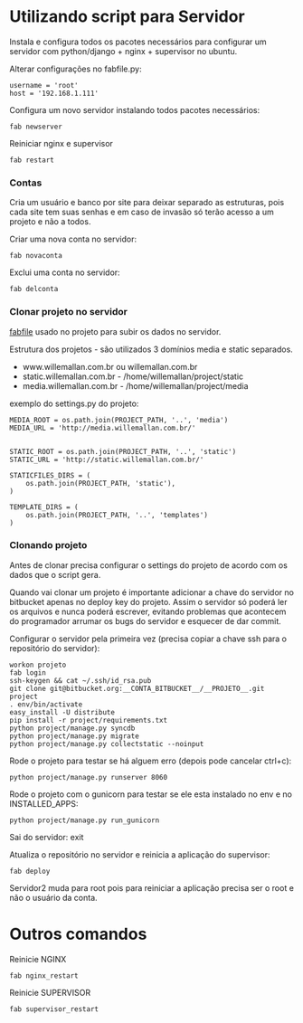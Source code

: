 Utilizando script para Servidor
=================

<p>Instala e configura todos os pacotes necessários para configurar um servidor com python/django + nginx + supervisor no ubuntu.</p>


Alterar configurações no fabfile.py:

    username = 'root'
    host = '192.168.1.111'


Configura um novo servidor instalando todos pacotes necessários:

    fab newserver

Reiniciar nginx e supervisor

    fab restart


<h3>Contas</h3>

<p>Cria um usuário e banco por site para deixar separado as estruturas, pois cada site tem suas senhas e em caso de invasão só terão acesso a um projeto e não a todos.</p>

Criar uma nova conta no servidor:

    fab novaconta


Exclui uma conta no servidor:

    fab delconta


<h3>Clonar projeto no servidor</h3>

<p><a href="https://github.com/willemallan/django-fab-server/blob/master/projeto/fabfile.py">fabfile</a> usado no projeto para subir os dados no servidor.</p>

<p>Estrutura dos projetos - são utilizados 3 domínios media e static separados.</p>

<ul>
    <li>www.willemallan.com.br ou willemallan.com.br</li>
    <li>static.willemallan.com.br - /home/willemallan/project/static</li>
    <li>media.willemallan.com.br - /home/willemallan/project/media</li>
</ul>

exemplo do settings.py do projeto:

    MEDIA_ROOT = os.path.join(PROJECT_PATH, '..', 'media')
    MEDIA_URL = 'http://media.willemallan.com.br/'


    STATIC_ROOT = os.path.join(PROJECT_PATH, '..', 'static')
    STATIC_URL = 'http://static.willemallan.com.br/'

    STATICFILES_DIRS = (
        os.path.join(PROJECT_PATH, 'static'),
    )

    TEMPLATE_DIRS = (
        os.path.join(PROJECT_PATH, '..', 'templates')
    )

<h3>Clonando projeto</h3>

<p>Antes de clonar precisa configurar o settings do projeto de acordo com os dados que o script gera.</p>
<p>Quando vai clonar um projeto é importante adicionar a chave do servidor no bitbucket apenas no deploy key do projeto. Assim o servidor só poderá ler os arquivos e nunca poderá escrever, evitando problemas que acontecem do programador arrumar os bugs do servidor e esquecer de dar commit.</p>


Configurar o servidor pela primeira vez (precisa copiar a chave ssh para o repositório do servidor):

    workon projeto
    fab login
    ssh-keygen && cat ~/.ssh/id_rsa.pub
    git clone git@bitbucket.org:__CONTA_BITBUCKET__/__PROJETO__.git project
    . env/bin/activate
    easy_install -U distribute
    pip install -r project/requirements.txt
    python project/manage.py syncdb
    python project/manage.py migrate
    python project/manage.py collectstatic --noinput


Rode o projeto para testar se há alguem erro (depois pode cancelar ctrl+c):

    python project/manage.py runserver 8060


Rode o projeto com o gunicorn para testar se ele esta instalado no env e no INSTALLED_APPS:

    python project/manage.py run_gunicorn


Sai do servidor:
    exit


Atualiza o repositório no servidor e reinicia a aplicação do supervisor:

    fab deploy


<p>Servidor2 muda para root pois para reiniciar a aplicação precisa ser o root e não o usuário da conta.</p>

Outros comandos
================

Reinicie NGINX

    fab nginx_restart

Reinicie SUPERVISOR

    fab supervisor_restart











